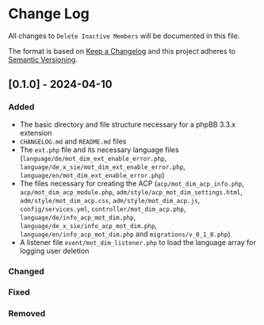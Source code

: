 # Change Log
All changes to `Delete Inactive Members` will be documented in this file.

The format is based on [Keep a Changelog](http://keepachangelog.com/)
and this project adheres to [Semantic Versioning](http://semver.org/).

## [0.1.0] - 2024-04-10

### Added
-	The basic directory and file structure necessary for a phpBB 3.3.x extension
-	`CHANGELOG.md` and `README.md` files
-	The `ext.php` file and its necessary language files (`language/de/mot_dim_ext_enable_error.php`, `language/de_x_sie/mot_dim_ext_enable_error.php`,
	`language/en/mot_dim_ext_enable_error.php`)
-	The files necessary for creating the ACP (`acp/mot_dim_acp_info.php`, `acp/mot_dim_acp_module.php`, `adm/style/acp_mot_dim_settings.html`, `adm/style/mot_dim_acp.css`,
	`adm/style/mot_dim_acp.js`, `config/services.yml`, `controller/mot_dim_acp.php`, `language/de/info_acp_mot_dim.php`, `language/de_x_sie/info_acp_mot_dim.php`,
	`language/en/info_acp_mot_dim.php` and `migrations/v_0_1_0.php`)
-	A listener file `event/mot_dim_listener.php` to load the language array for logging user deletion

### Changed

### Fixed

### Removed

